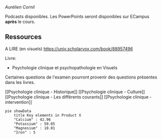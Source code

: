 *Aurélien Cornil*

Podcasts disponibles. Les PowerPoints seront disponibles sur ECampus **après** le cours.

## Ressources

A LIRE (en visuels) https://univ.scholarvox.com/book/88957496

Livre: 
- Psychologie clinique et psychopathologie en Visuels

Certaines questions de l'examen pourront provenir des questions présentes dans les livres.

[[Psychologie clinique - Historique]]
[[Psychologie clinique - Culture]]
[[Psychologie clinique - Les différents courants]]
[[Psychologie clinique - intervention]]

```mermaid
pie showData 
	title Key elements in Product X 
	"Calcium" : 42.96
	"Potassium" : 50.05
	"Magnesium" : 10.01
	"Iron" : 5
```

 


